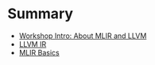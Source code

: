 # Summary

- [Workshop Intro: About MLIR and LLVM](./about.md)
- [LLVM IR](./llvmir.md)
- [MLIR Basics](./mlir_basics.md)

